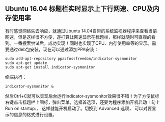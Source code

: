 ## Ubuntu 16.04 标题栏实时显示上下行网速、CPU及内存使用率

有时感觉网络失去响应，就通过Ubuntu 14.04自带的系统监视器程序来查看当前网速，但是这样很不方便，遂打算让网速显示在标题栏，那样就随时可直观的看到。一番搜索尝试后，成功实现！同时也实现了CPU、内存使用率等的显示。需要通过deb包安装，现在可以通过添加PPA安装：
```
sudo add-apt-repository ppa:fossfreedom/indicator-sysmonitor
sudo apt-get update
sudo apt-get install indicator-sysmonitor 
```
终端执行：

`indicator-sysmonitor &`

然后Ctrl+C就可以实现后台运行indicator-sysmonitor效果很不错！为了方便鼠标右键点击标题栏上图标，弹出菜单，选择首选项，还要为程序添加开机启动！勾上Run on startup:， 这样就能开机启动了。切换到 Advanced 选项，
可以对要显示的信息的格式进行设置。